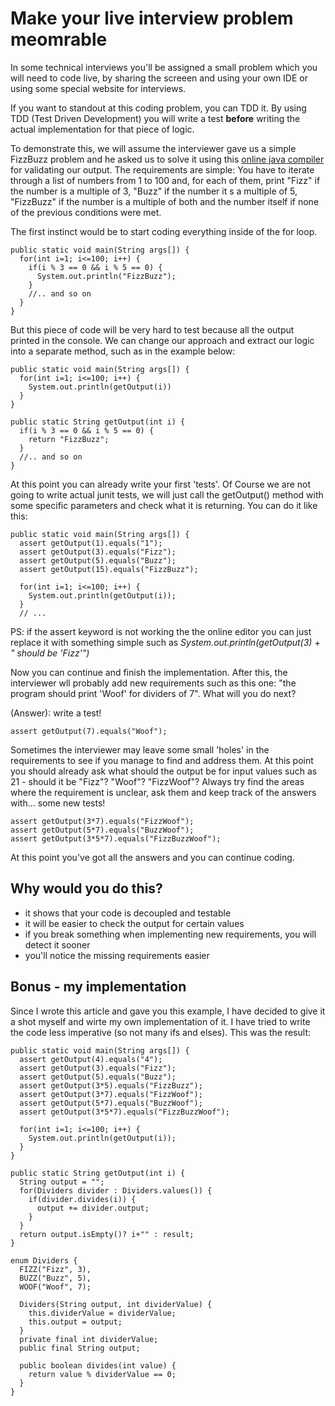 # Make your live interview problem meomrable

In some technical interviews you'll be assigned a small problem which you will need to code live, by sharing the screeen and using your own IDE or using some special website for interviews.

If you want to standout at this coding problem, you can TDD it. By using TDD (Test Driven Development) you will write a test **before** writing the actual implementation for that piece of logic.

To demonstrate this, we will assume the interviewer gave us a simple FizzBuzz problem and he asked us to solve it using this [online java compiler](https://www.interviewbit.com/online-java-compiler/) for validating our output.
The requirements are simple: You have to iterate through a list of numbers from 1 to 100 and, for each of them, print "Fizz" if the number is a multiple of 3, "Buzz" if the number it s a multiple of 5, "FizzBuzz" if the number is a multiple of both and the number itself if none of the previous conditions were met.

The first instinct would be to start coding everything inside of the for loop.
```
public static void main(String args[]) {  
  for(int i=1; i<=100; i++) {
    if(i % 3 == 0 && i % 5 == 0) {
      System.out.println("FizzBuzz");
    } 
    //.. and so on  
  }
}
```
But this piece of code will be very hard to test because all the output printed in the console. We can change our approach and extract our logic into a separate method, such as in the example below:
```
public static void main(String args[]) {
  for(int i=1; i<=100; i++) {
    System.out.println(getOutput(i)) 
  }
}

public static String getOutput(int i) {
  if(i % 3 == 0 && i % 5 == 0) {
    return "FizzBuzz";
  } 
  //.. and so on
}
```
At this point you can already write your first 'tests'. 
Of Course we are not going to write actual junit tests, we will just call the getOutput() method with some specific parameters and check what it is returning. 
You can do it like this:
```	
public static void main(String args[]) {
  assert getOutput(1).equals("1");
  assert getOutput(3).equals("Fizz");
  assert getOutput(5).equals("Buzz");  
  assert getOutput(15).equals("FizzBuzz");

  for(int i=1; i<=100; i++) {
    System.out.println(getOutput(i));
  }
  // ...
```
PS: if the assert keyword is not working the the online editor you can just replace it with something simple such as *System.out.println(getOutput(3) + " should be 'Fizz'")*

Now you can continue and finish the implementation. After this, the interviewer wll probably add new requirements such as this one:
"the program should print 'Woof' for dividers of 7". What will you do next? 

(Answer): write a test! 
```
assert getOutput(7).equals("Woof");
```
Sometimes the interviewer may leave some small 'holes' in the requirements to see if you manage to find and address them. At this point you should already ask what should the output be for input values such as 21 - should it be "Fizz"? "Woof"? "FizzWoof"? 
Always try find the areas where the requirement is unclear, ask them and keep track of the answers with... some new tests! 

```
assert getOutput(3*7).equals("FizzWoof");
assert getOutput(5*7).equals("BuzzWoof");
assert getOutput(3*5*7).equals("FizzBuzzWoof");
```

At this point you've got all the answers and you can continue coding.


## Why would you do this?
- it shows that your code is decoupled and testable
- it will be easier to check the output for certain values
- if you break something when implementing new requirements, you will detect it sooner
- you'll notice the missing requirements easier  

## Bonus - my implementation

Since I wrote this article and gave you this example, I have decided to give it a shot myself and wirte my own implementation of it.
I have tried to write the code less imperative (so not many ifs and elses). This was the result:

```
public static void main(String args[]) {
  assert getOutput(4).equals("4");
  assert getOutput(3).equals("Fizz");
  assert getOutput(5).equals("Buzz");
  assert getOutput(3*5).equals("FizzBuzz");
  assert getOutput(3*7).equals("FizzWoof");
  assert getOutput(5*7).equals("BuzzWoof");
  assert getOutput(3*5*7).equals("FizzBuzzWoof");

  for(int i=1; i<=100; i++) {
    System.out.println(getOutput(i));
  }
}

public static String getOutput(int i) {
  String output = "";
  for(Dividers divider : Dividers.values()) {
    if(divider.divides(i)) {
      output += divider.output;
    }
  }
  return output.isEmpty()? i+"" : result;
}

enum Dividers {
  FIZZ("Fizz", 3),
  BUZZ("Buzz", 5),
  WOOF("Woof", 7);

  Dividers(String output, int dividerValue) {
    this.dividerValue = dividerValue;
    this.output = output;
  }
  private final int dividerValue;
  public final String output;

  public boolean divides(int value) {
    return value % dividerValue == 0;
  }
}	
```
